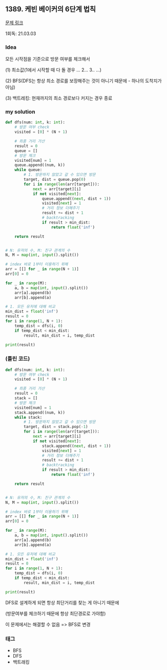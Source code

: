 ## 1389. 케빈 베이커의 6단계 법칙

[문제 링크](https://www.acmicpc.net/problem/1389)

1회독: 21.03.03



### Idea

모든 시작점을 기준으로 방문 여부를 체크해서  

(1) 최소값(1에서 시작할 때 다 돌 경우 ... 2... 3.. ...) 

(2) BFS(DFS는 항상 최소 경로를 보장해주는 것이 아니기 때문에 - 하나의 도착지가 아님) 

(3) 백트레킹: 현재까지의 최소 경로보다 커지는 경우 종료



### my solution

```python
def dfs(num: int, k: int):
    # 방문 여부 check
    visited = [0] * (N + 1)

    # 최종 거리 가산
    result = 0
    queue = []
    # 방문 체크
    visited[num] = 1
    queue.append((num, k))
    while queue:
        # 1. 방문하지 않았고 갈 수 있으면 방문
        target, dist = queue.pop(0)
        for i in range(len(arr[target])):
            next = arr[target][i]
            if not visited[next]:
                queue.append((next, dist + 1))
                visited[next] = 1
                # 거리 정보 더해주기
                result += dist + 1
                # backtracking
                if result > min_dist:
                    return float('inf')

    return result


# N: 유저의 수, M: 친구 관계의 수
N, M = map(int, input().split())

# index 바로 1부터 이용하기 위해
arr = [[] for _ in range(N + 1)]
arr[0] = 0

for _ in range(M):
    a, b = map(int, input().split())
    arr[a].append(b)
    arr[b].append(a)

# 1. 모든 유저에 대해 비교
min_dist = float('inf')
result = 0
for i in range(1, N + 1):
    temp_dist = dfs(i, 0)
    if temp_dist < min_dist:
        result, min_dist = i, temp_dist

print(result)
```



### (틀린 코드)

```python
def dfs(num: int, k: int):
    # 방문 여부 check
    visited = [0] * (N + 1)

    # 최종 거리 가산
    result = 0
    stack = []
    # 방문 체크
    visited[num] = 1
    stack.append((num, k))
    while stack:
        # 1. 방문하지 않았고 갈 수 있으면 방문
        target, dist = stack.pop(-1)
        for i in range(len(arr[target])):
            next = arr[target][i]
            if not visited[next]:
                stack.append((next, dist + 1))
                visited[next] = 1
                # 거리 정보 더해주기
                result += dist + 1
                # backtracking
                if result > min_dist:
                    return float('inf')

    return result


# N: 유저의 수, M: 친구 관계의 수
N, M = map(int, input().split())

# index 바로 1부터 이용하기 위해
arr = [[] for _ in range(N + 1)]
arr[0] = 0

for _ in range(M):
    a, b = map(int, input().split())
    arr[a].append(b)
    arr[b].append(a)

# 1. 모든 유저에 대해 비교
min_dist = float('inf')
result = 0
for i in range(1, N + 1):
    temp_dist = dfs(i, 0)
    if temp_dist < min_dist:
        result, min_dist = i, temp_dist

print(result)
```

DFS로 설계하게 되면 항상 최단거리를 찾는 게 아니기 때문에 

(방문여부를 체크하기 때문에 항상 최단경로로 가야함) 

이 문제에서는 해결할 수 없음 => BFS로 변경



### 태그

- BFS
- DFS
- 백트래킹